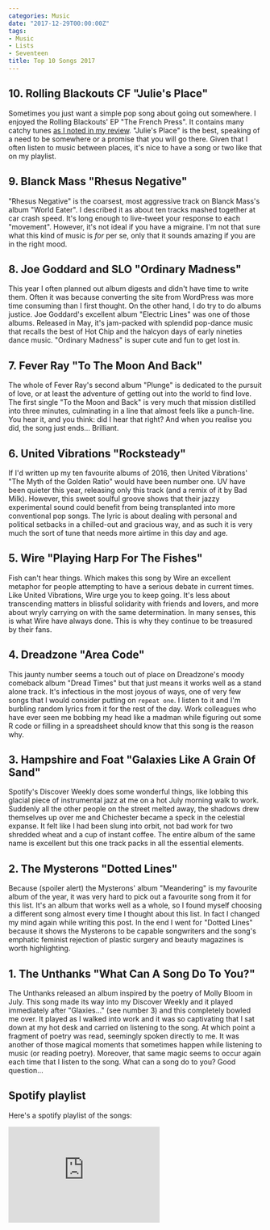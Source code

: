 ```yaml
---
categories: Music
date: "2017-12-29T00:00:00Z"
tags:
- Music
- Lists
- Seventeen
title: Top 10 Songs 2017
---
```


## 10. Rolling Blackouts CF "Julie's Place"
Sometimes you just want a simple pop song about going out somewhere. I enjoyed the Rolling Blackouts' EP "The French Press". It contains many catchy tunes [as I noted in my review](album-digest-march-2017). "Julie's Place" is the best, speaking of a need to be somewhere or a promise that you will go there. Given that I often listen to music between places, it's nice to have a song or two like that on my playlist.

## 9. Blanck Mass "Rhesus Negative"
"Rhesus Negative" is the coarsest, most aggressive track on Blanck Mass's album "World Eater". I described it as about ten tracks mashed together at car crash speed. It's long enough to live-tweet your response to each "movement". However, it's not ideal if you have a migraine. I'm not that sure what this kind of music is *for* per se, only that it sounds amazing if you are in the right mood.

## 8. Joe Goddard and SLO "Ordinary Madness"
This year I often planned out album digests and didn't have time to write them. Often it was because converting the site from WordPress was more time consuming than I first thought. On the other hand, I do try to do albums justice. Joe Goddard's excellent album "Electric Lines" was one of those albums. Released in May, it's jam-packed with splendid pop-dance music that recalls the best of Hot Chip and the halcyon days of early nineties dance music. "Ordinary Madness" is super cute and fun to get lost in.  

## 7. Fever Ray "To The Moon And Back"
The whole of Fever Ray's second album "Plunge" is dedicated to the pursuit of love, or at least the adventure of getting out into the world to find love. The first single "To the Moon and Back" is very much that mission distilled into three minutes, culminating in a line that almost feels like a punch-line. You hear it, and you think: did I hear that right? And when you realise you did, the song just ends... Brilliant.

## 6. United Vibrations "Rocksteady"
If I'd written up my ten favourite albums of 2016, then United Vibrations' "The Myth of the Golden Ratio" would have been number one. UV have been quieter this year, releasing only this track (and a remix of it by Bad Milk). However, this sweet soulful groove shows that their jazzy experimental sound could benefit from being transplanted into more conventional pop songs. The lyric is about dealing with personal and political setbacks in a chilled-out and gracious way, and as such it is very much the sort of tune that needs more airtime in this day and age.

## 5. Wire "Playing Harp For The Fishes"
Fish can't hear things. Which makes this song by Wire an excellent metaphor for people attempting to have a serious debate in current times. Like United Vibrations, Wire urge you to keep going. It's less about transcending matters in blissful solidarity with friends and lovers, and more about wryly carrying on with the same determination. In many senses, this is what Wire have always done. This is why they continue to be treasured by their fans.

## 4. Dreadzone "Area Code"
This jaunty number seems a touch out of place on Dreadzone's moody comeback album "Dread Times" but that just means it works well as a stand alone track. It's infectious in the most joyous of ways, one of very few songs that I would consider putting on `repeat one`. I listen to it and I'm burbling random lyrics from it for the rest of the day. Work colleagues who have ever seen me bobbing my head like a madman while figuring out some R code or filling in a spreadsheet should know that this song is the reason why.

## 3. Hampshire and Foat "Galaxies Like A Grain Of Sand"
Spotify's Discover Weekly does some wonderful things, like lobbing this glacial piece of instrumental jazz at me on a hot July morning walk to work. Suddenly all the other people on the street melted away, the shadows drew themselves up over me and Chichester became a speck in the celestial expanse. It felt like I had been slung into orbit, not bad work for two shredded wheat and a cup of instant coffee. The entire album of the same name is excellent but this one track packs in all the essential elements.

## 2. The Mysterons "Dotted Lines"
Because (spoiler alert) the Mysterons' album "Meandering" is my favourite album of the year, it was very hard to pick out a favourite song from it for this list. It's an album that works well as a whole, so I found myself choosing a different song almost every time I thought about this list. In fact I changed my mind again while writing this post. In the end I went for "Dotted Lines" because it shows the Mysterons to be capable songwriters and the song's emphatic feminist rejection of plastic surgery and beauty magazines is worth highlighting. 

## 1. The Unthanks "What Can A Song Do To You?"
The Unthanks released an album inspired by the poetry of Molly Bloom in July. This song made its way into my Discover Weekly and it played immediately after "Glaxies..." (see number 3) and this completely bowled me over. It played as I walked into work and it was so captivating that I sat down at my hot desk and carried on listening to the song. At which point a fragment of poetry was read, seemingly spoken directly to me. It was another of those magical moments that sometimes happen while listening to music (or reading poetry). Moreover, that same magic seems to occur again each time that I listen to the song. What can a song do to you? Good question...

## Spotify playlist
Here's a spotify playlist of the songs:  

<iframe src="https://open.spotify.com/embed/user/mattischrome/playlist/5XChBveXo258jEREYLEd0B" width="300" height="190" frameborder="0" allowtransparency="true"></iframe>

